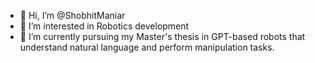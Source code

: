 - 👋 Hi, I’m @ShobhitManiar
- 👀 I’m interested in Robotics development 
- 🌱 I’m currently pursuing my Master's thesis in GPT-based robots that understand natural language and perform manipulation tasks.

<!---
ShobhitManiar/ShobhitManiar is a ✨ special ✨ repository because its `README.md` (this file) appears on your GitHub profile.
You can click the Preview link to take a look at your changes.
--->
